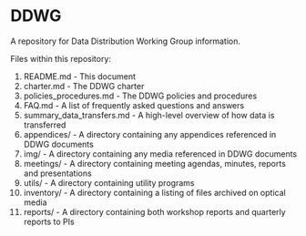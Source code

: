 # DDWG
A repository for Data Distribution Working Group information.

Files within this repository:

1. README.md - This document
1. charter.md - The DDWG charter
1. policies_procedures.md - The DDWG policies and procedures
1. FAQ.md - A list of frequently asked questions and answers
1. summary_data_transfers.md - A high-level overview of how data is transferred
1. appendices/ -  A directory containing any appendices referenced in DDWG documents
1. img/ - A directory containing any media referenced in DDWG documents
1. meetings/ - A directory containing meeting agendas, minutes, reports and presentations
1. utils/ - A directory containing utility programs
1. inventory/ - A directory containing a listing of files archived on optical media 
1. reports/ - A directory containing both workshop reports and quarterly reports to PIs